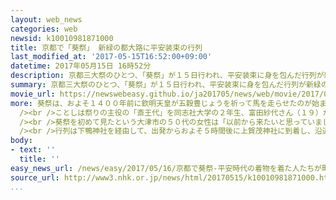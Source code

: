 ```yaml
---
layout: web_news
categories: web
newsid: k10010981871000
title: 京都で「葵祭」 新緑の都大路に平安装束の行列
last_modified_at: '2017-05-15T16:52:00+09:00'
datetime: 2017年05月15日 16時52分
description: 京都三大祭のひとつ、「葵祭」が１５日行われ、平安装束に身を包んだ行列が新緑の都大路を練り歩きました。
summary: 京都三大祭のひとつ、「葵祭」が１５日行われ、平安装束に身を包んだ行列が新緑の都大路を練り歩きました。
movie_url: https://newswebeasy.github.io/ja201705/news/web/movie/2017/05/16/k10010981871000.mp4
more: 葵祭は、およそ１４００年前に欽明天皇が五穀豊じょうを祈って馬を走らせたのが始まりとされています。<br /><br />京都市上京区の京都御所からは、平安装束に身を包み、祭りの名前の由来になった植物、フタバアオイで飾りつけたおよそ５００人の行列が出発しました。<br
  /><br />ことしは祭りの主役の「斎王代」を同志社大学の２年生、富田紗代さん（１９）が務めました。沿道には大勢の観光客がつめかけ、十二ひとえに身を包んだ斎王代が通ると、一斉にカメラを向けて、華やかな平安絵巻を楽しんでいました。<br
  /><br />葵祭を初めて見たという大津市の５０代の女性は「以前から来たいと思っていましたが実際に見てすごく感動しました。斎王代もきれいでした」と話していました。<br
  /><br />行列は下鴨神社を経由して、出発からおよそ５時間後に上賀茂神社に到着し、沿道には、警察の発表でおよそ５万人が集まりました。
body:
- text: ''
  title: ''
easy_news_url: /news/easy/2017/05/16/京都で葵祭-平安時代の着物を着た人たちが町を歩く/
source_url: http://www3.nhk.or.jp/news/html/20170515/k10010981871000.html
...
```

